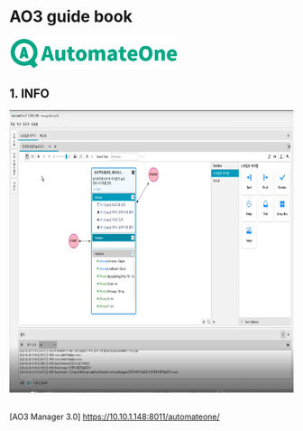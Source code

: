 # AO3 guide book 
<img src="public\img\ao3 full img.jpg?raw=true" width="60%"> 

## 1. INFO
<div align="center"><img src="/public/img/info2.png?raw=true" height=500"></div>

<br>

[AO3 Manager 3.0] https://10.10.1.148:8011/automateone/

